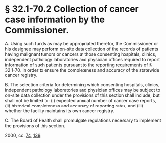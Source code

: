# § 32.1-70.2 Collection of cancer case information by the Commissioner.

<p>A. Using such funds as may be appropriated therefor, the Commissioner or his designee may perform on-site data collection of the records of patients having malignant tumors or cancers at those consenting hospitals, clinics, independent pathology laboratories and physician offices required to report information of such patients pursuant to the reporting requirements of § <a href='http://law.lis.virginia.gov/vacode/32.1-70/'>32.1-70</a>, in order to ensure the completeness and accuracy of the statewide cancer registry.</p><p>B. The selection criteria for determining which consenting hospitals, clinics, independent pathology laboratories and physician offices may be subject to on-site data collection under the provisions of this section shall include, but shall not be limited to: (i) expected annual number of cancer case reports, (ii) historical completeness and accuracy of reporting rates, and (iii) whether the facility maintains its own cancer registry.</p><p>C. The Board of Health shall promulgate regulations necessary to implement the provisions of this section.</p><p>2000, cc. <a href='http://lis.virginia.gov/cgi-bin/legp604.exe?001+ful+CHAP0074'>74</a>, <a href='http://lis.virginia.gov/cgi-bin/legp604.exe?001+ful+CHAP0139'>139</a>.</p>